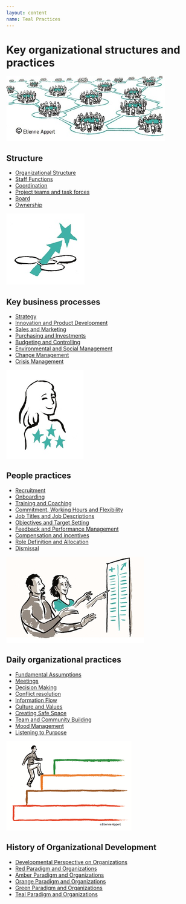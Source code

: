 ```yaml
---
layout: content
name: Teal Practices
---
```

# Key organizational structures and practices

![](/media/structure.jpg)

## Structure

* [Organizational Structure](/theory/organizational-structure/)
* [Staff Functions](/theory/staff-functions/)
* [Coordination](/theory/coordination/)
* [Project teams and task forces](/theory/project-teams-and-task-forces/)
* [Board](/theory/board/)
* [Ownership](/theory/ownership/)


![](/media/key-business-processes.jpg)

## Key business processes

* [Strategy](/theory/strategy/)
* [Innovation and Product Development](/theory/innovation-and-product-development/)
* [Sales and Marketing](/theory/sales-marketing/)
* [Purchasing and Investments](/theory/purchasing-and-investments/)
* [Budgeting and Controlling](/theory/budgeting-and-controlling/)
* [Environmental and Social Management](/theory/environmental-and-social-management/)
* [Change Management](/theory/change-management/)
* [Crisis Management](/theory/crisis-management/)

![](/media/people-practices.jpg)

## People practices

* [Recruitment](/theory/recruitment/)
* [Onboarding](/theory/onboarding/)
* [Training and Coaching](/theory/training-and-coaching/)
* [Commitment, Working Hours and Flexibility](/theory/commitment-working-hours-and-flexibility/)
* [Job Titles and Job Descriptions](/theory/job-titles-and-job-descriptions/)
* [Objectives and Target Setting](/theory/objectives-and-target-setting/)
* [Feedback and Performance Management](/theory/feedback-and-performance-management/)
* [Compensation and incentives](/theory/compensation-and-incentives/)
* [Role Definition and Allocation](/theory/role-definition-and-allocation/)
* [Dismissal](/theory/dismissal/)

![](/media/daily-organizational-practices.jpg)

## Daily organizational practices

* [Fundamental Assumptions](/theory/fundamental-assumptions/)
* [Meetings](/theory/meetings/)
* [Decision Making](/theory/decision-making/)
* [Conflict resolution](/theory/conflict-resolution/)
* [Information Flow](/theory/information-flow/)
* [Culture and Values](/theory/culture-and-values/)
* [Creating Safe Space](/theory/safe-space/)
* [Team and Community Building](/theory/team-and-community-building/)
* [Mood Management](/theory/mood-management/)
* [Listening to Purpose](/theory/listening-to-purpose/)

![](/media/1_018-small.png)

## History of Organizational Development

* [Developmental Perspective on Organizations](/theory/developmental-perspective-on-organizations/)
* [Red Paradigm and Organizations](/theory/red-organizations/)
* [Amber Paradigm and Organizations](/theory/amber-paradigm-and-organizations/)
* [Orange Paradigm and Organizations](/theory/orange-paradigm-and-organizations/)
* [Green Paradigm and Organizations](/theory/green-paradigm-and-organizations/)
* [Teal Paradigm and Organizations](../theory/teal-paradigm-and-organizations/)
